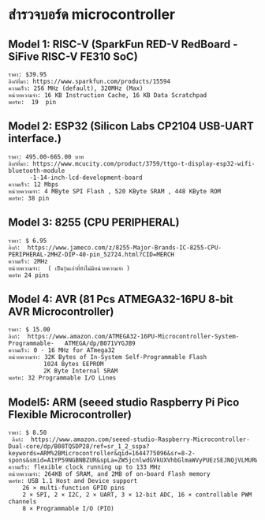 # สำรวจบอร์ด microcontroller
## Model 1: RISC-V (SparkFun RED-V RedBoard - SiFive RISC-V FE310 SoC)
  	ราคา: $39.95
	ลิงก์ที่มา: https://www.sparkfun.com/products/15594
 	ความเร็ว: 256 MHz (default), 320MHz (Max)
	หน่วยความจำ: 16 KB Instruction Cache, 16 KB Data Scratchpad
	พอร์ท:  19  pin
  
## Model 2: ESP32 (Silicon Labs CP2104 USB-UART interface.)
  	ราคา: 495.00-665.00 บาท
	ลิงก์ที่มา: https://www.mcucity.com/product/3759/ttgo-t-display-esp32-wifi-bluetooth-module
          -1-14-inch-lcd-development-board
	ความเร็ว: 12 Mbps
  	หน่วยความจำ: 4 MByte SPI Flash , 520 KByte SRAM , 448 KByte ROM
  	พอร์ท: 38 pin

## Model 3: 8255 (CPU PERIPHERAL)
  	ราคา: $ 6.95
 	ลิงก์:  https://www.jameco.com/z/8255-Major-Brands-IC-8255-CPU-PERIPHERAL-2MHZ-DIP-40-pin_52724.html?CID=MERCH
  	ความเร็ว: 2MHz
  	หน่วยความจำ:  ( เป็นรุ่นเก่าที่ยังไม่มีหน่วยความจำ )
  	พอร์ท 24 pins

## Model 4: AVR (81 Pcs ATMEGA32-16PU 8-bit AVR Microcontroller)
  	ราคา: $ 15.00
	ลิงก์:  https://www.amazon.com/ATMEGA32-16PU-Microcontroller-System-Programmable-	ATMEGA/dp/B071VYGJB9
	ความเร็ว: 0 - 16 MHz for ATmega32
	หน่วยความจำ: 32K Bytes of In-System Self-Programmable Flash 
              1024 Bytes EEPROM
              2K Byte Internal SRAM
	พอร์ท: 32 Programmable I/O Lines

## Model5: ARM (seeed studio Raspberry Pi Pico Flexible Microcontroller)
  	ราคา: $ 8.50
 	 ลิงก์:  https://www.amazon.com/seeed-studio-Raspberry-Microcontroller-Dual-core/dp/B08TQSDP28/ref=sr_1_2_sspa?	keywords=ARM%2BMicrocontroller&qid=1644775096&sr=8-2-spons&smid=A1YP59NGBNBZUR&spLa=ZW5jcnlwdGVkUXVhbGlmaWVyPUEzSEJNQjVLMURWSEtNJmVuY3J5cHRlZElkPUEwMjU4NDM2M09FUFBJME9XRTM1ViZlbmNyeXB0ZWRBZElkPUEwNzk2MzUwMVZKNUNXMDlTS041UiZ3aWRnZXROYW1lPXNwX2F0ZiZhY3Rpb249Y2xpY2tSZWRpcmVjdCZkb05vdExvZ0NsaWNrPXRydWU&th=1
  	ความเร็ว: flexible clock running up to 133 MHz
  	หน่วยความจำ: 264KB of SRAM, and 2MB of on-board Flash memory
  	พอร์ท: USB 1.1 Host and Device support
        26 × multi-function GPIO pins
        2 × SPI, 2 × I2C, 2 × UART, 3 × 12-bit ADC, 16 × controllable PWM channels
        8 × Programmable I/O (PIO)
